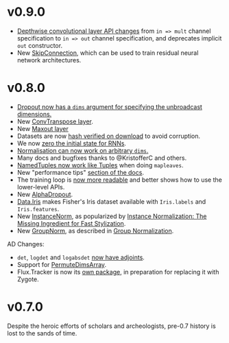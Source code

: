 # v0.9.0
* [Depthwise convolutional layer API changes](https://github.com/FluxML/Flux.jl/pull/756) from `in => mult` channel specification to `in => out` channel specification, and deprecates implicit `out` constructor.
* New [SkipConnection](https://github.com/FluxML/Flux.jl/pull/446), which can be used to train residual neural network architectures.

# v0.8.0

* [Dropout now has a `dims` argument for specifying the unbroadcast dimensions.](https://github.com/FluxML/Flux.jl/pull/563)
* New [ConvTranspose layer](https://github.com/FluxML/Flux.jl/pull/311).
* New [Maxout layer](https://github.com/FluxML/Flux.jl/pull/647)
* Datasets are now [hash verified on download](https://github.com/FluxML/Flux.jl/pull/585) to avoid corruption.
* We now [zero the initial state for RNNs](https://github.com/FluxML/Flux.jl/pull/590/).
* [Normalisation can now work on arbitrary `dims`.](https://github.com/FluxML/Flux.jl/pull/592)
* Many docs and bugfixes thanks to @KristofferC and others.
* [NamedTuples now work like Tuples](https://github.com/FluxML/Flux.jl/pull/603) when doing `mapleaves`.
* New "performance tips" [section of the docs](https://github.com/FluxML/Flux.jl/pull/615).
* The training loop is [now more readable](https://github.com/FluxML/Flux.jl/pull/651) and better shows how to use the lower-level APIs.
* New [AlphaDropout](https://github.com/FluxML/Flux.jl/pull/656).
* [Data.Iris](https://github.com/FluxML/Flux.jl/pull/652) makes Fisher's Iris dataset available with `Iris.labels` and `Iris.features`.
* New [InstanceNorm](https://github.com/FluxML/Flux.jl/pull/634), as popularized by [Instance Normalization: The Missing Ingredient for Fast Stylization](https://arxiv.org/abs/1607.08022).
* New [GroupNorm](https://github.com/FluxML/Flux.jl/pull/696), as described in [Group Normalization](https://arxiv.org/abs/1803.08494).

AD Changes:

* `det`, `logdet` and `logabsdet` [now have adjoints](https://github.com/FluxML/Flux.jl/pull/596/files).
* Support for [PermuteDimsArray](https://github.com/FluxML/Flux.jl/pull/576).
* Flux.Tracker is now its [own package](https://github.com/FluxML/Tracker.jl), in preparation for replacing it with Zygote.

# v0.7.0

Despite the heroic efforts of scholars and archeologists, pre-0.7 history is lost to the sands of time.
